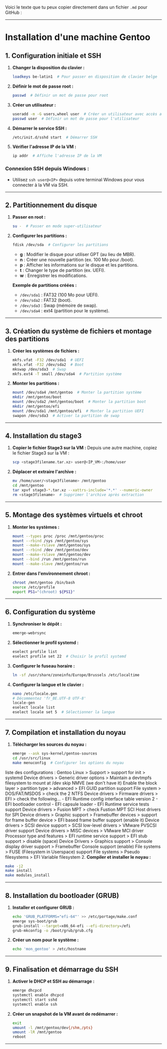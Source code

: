 Voici le texte que tu peux copier directement dans un fichier `.md` pour GitHub :

---

# **Installation d'une machine Gentoo**

## **1. Configuration initiale et SSH**

1. **Changer la disposition du clavier :**
   ```bash
   loadkeys be-latin1  # Pour passer en disposition de clavier belge
   ```
2. **Définir le mot de passe root :**
   ```bash
   passwd  # Définir un mot de passe pour root
   ```
3. **Créer un utilisateur :**
   ```bash
   useradd -m -G users,wheel user  # Créer un utilisateur avec accès aux groupes users et wheel
   passwd user  # Définir un mot de passe pour l'utilisateur
   ```
4. **Démarrer le service SSH :**
   ```bash
   /etc/init.d/sshd start  # Démarrer SSH
   ```
5. **Vérifier l'adresse IP de la VM :**
   ```bash
   ip addr  # Affiche l'adresse IP de la VM
   ```

### **Connexion SSH depuis Windows :**
- Utilisez `ssh user@<IP>` depuis votre terminal Windows pour vous connecter à la VM via SSH.

---

## **2. Partitionnement du disque**

1. **Passer en root :**
   ```bash
   su -  # Passer en mode super-utilisateur
   ```
2. **Configurer les partitions :**
   ```bash
   fdisk /dev/sda  # Configurer les partitions
   ```
   - **g** : Modifier le disque pour utiliser GPT (au lieu de MBR).
   - **n** : Créer une nouvelle partition (ex. 100 Mo pour /boot).
   - **p** : Afficher les informations sur le disque et les partitions.
   - **t** : Changer le type de partition (ex. UEFI).
   - **w** : Enregistrer les modifications.

   **Exemple de partitions créées :**
   - `/dev/sda1` : FAT32 (100 Mo pour UEFI).
   - `/dev/sda2` : FAT32 (boot).
   - `/dev/sda3` : Swap (mémoire de swap).
   - `/dev/sda4` : ext4 (partition pour le système).

---

## **3. Création du système de fichiers et montage des partitions**

1. **Créer les systèmes de fichiers :**
   ```bash
   mkfs.vfat -F32 /dev/sda1  # UEFI
   mkfs.vfat -F32 /dev/sda2  # Boot
   mkswap /dev/sda3  # Swap
   mkfs.ext4 -T small /dev/sda4  # Partition système
   ```
2. **Monter les partitions :**
   ```bash
   mount /dev/sda4 /mnt/gentoo  # Monter la partition système
   mkdir /mnt/gentoo/boot
   mount /dev/sda2 /mnt/gentoo/boot  # Monter la partition boot
   mkdir /mnt/gentoo/efi
   mount /dev/sda1 /mnt/gentoo/efi  # Monter la partition UEFI
   swapon /dev/sda3  # Activer la partition de swap
   ```

---

## **4. Installation du stage3**

1. **Copier le fichier Stage3 sur la VM :**
   Depuis une autre machine, copiez le fichier Stage3 sur la VM :
   ```bash
   scp <stage3filename.tar.xz> user@<IP_VM>:/home/user
   ```
2. **Déplacer et extraire l'archive :**
   ```bash
   mv /home/user/<stage3filename> /mnt/gentoo
   cd /mnt/gentoo
   tar xpvf stage3-*.tar.xz --xattrs-include='*.*' --numeric-owner
   rm <stage3filename>  # Supprimer l'archive après extraction
   ```

---

## **5. Montage des systèmes virtuels et chroot**

1. **Monter les systèmes :**
   ```bash
   mount --types proc /proc /mnt/gentoo/proc
   mount --rbind /sys /mnt/gentoo/sys
   mount --make-rslave /mnt/gentoo/sys
   mount --rbind /dev /mnt/gentoo/dev
   mount --make-rslave /mnt/gentoo/dev
   mount --bind /run /mnt/gentoo/run
   mount --make-slave /mnt/gentoo/run
   ```

2. **Entrer dans l'environnement chroot :**
   ```bash
   chroot /mnt/gentoo /bin/bash
   source /etc/profile
   export PS1="(chroot) ${PS1}"
   ```

---

## **6. Configuration du système**

1. **Synchroniser le dépôt :**
   ```bash
   emerge-webrsync
   ```
2. **Sélectionner le profil systemd :**
   ```bash
   eselect profile list
   eselect profile set 22  # Choisir le profil systemd
   ```

3. **Configurer le fuseau horaire :**
   ```bash
   ln -sf /usr/share/zoneinfo/Europe/Brussels /etc/localtime
   ```
4. **Configurer la langue et le clavier :**
   ```bash
   nano /etc/locale.gen
   # Décommentez 'fr_BE.UTF-8 UTF-8'
   locale-gen
   eselect locale list
   eselect locale set 5  # Sélectionner la langue
   ```

---

## **7. Compilation et installation du noyau**

1. **Télécharger les sources du noyau :**
   ```bash
   emerge --ask sys-kernel/gentoo-sources
   cd /usr/src/linux
   make menuconfig  # Configurer les options du noyau
   ```
liste des configurations :
    Gentoo Linux > Support > support for init > systemd
    Device drivers > Generic driver options > Maintain a devtmpfs filesystem to mount at /dev
    skip NMVE (we don't have it)
    Enable the block layer > partition type > advanced > EFI GUID partition support
    File system > DOS/FAT/MSDOS > check the 2 NTFS
    Device drivers > Firmware drivers > EFI > check the following... - EFI Runtime config interface table version 2 - EFI bootloader control - EFI capsule loader - EFI Runtime service tests support
    Device drivers > Fusion MPT > check Fustion MPT SCI Host drivers for SPI
    Device drivers > Graphic support > Framebuffer devices > support for frame buffer device > EFI based frame buffer support (enable it)
    Device drivers > SCSI device support > SCSI low-level drivers > VMware PVSCSI driver support
    Device drivers > MISC devices > VMware MCI driver
    Processor type and features > EFI runtime service support > EFI stub support > disable (space)
    Device Drivers > Graphics support > Console display driver support > Framebuffer Console support (enable)
    File systems > FUSE (Filesystem in Userspace) support
    File systems > Pseudo filesystems > EFI Variable filesystem
2. **Compiler et installer le noyau :**
   ```bash
   make -j2
   make install
   make modules_install
   ```
---

## **8. Installation du bootloader (GRUB)**

1. **Installer et configurer GRUB :**
   ```bash
   echo 'GRUB_PLATFORMS="efi-64"' >> /etc/portage/make.conf
   emerge sys-boot/grub
   grub-install --target=x86_64-efi --efi-directory=/efi
   grub-mkconfig -o /boot/grub/grub.cfg
   ```

2. **Créer un nom pour le système :**
   ```bash
   echo 'mon_gentoo' > /etc/hostname
   ```

---

## **9. Finalisation et démarrage du SSH**

1. **Activer le DHCP et SSH au démarrage :**
   ```bash
   emerge dhcpcd
   systemctl enable dhcpcd
   systemctl start sshd
   systemctl enable ssh
   ```

2. **Créer un snapshot de la VM avant de redémarrer :**
   ```bash
   exit
   umount -l /mnt/gentoo/dev{/shm,/pts}
   umount -lR /mnt/gentoo
   reboot
   ```

---
